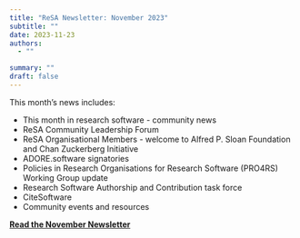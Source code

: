 ```yaml
---
title: "ReSA Newsletter: November 2023"
subtitle: ""
date: 2023-11-23
authors:
  - ""

summary: ""
draft: false
---
```


This month’s news includes:

* This month in research software - community news
* ReSA Community Leadership Forum
* ReSA Organisational Members - welcome to Alfred P. Sloan Foundation and Chan Zuckerberg Initiative
* ADORE.software signatories
* Policies in Research Organisations for Research Software (PRO4RS) Working Group update
* Research Software Authorship and Contribution task force
* CiteSoftware
* Community events and resources

**[Read the November Newsletter](https://preview.mailerlite.io/preview/778129/emails/114274296183916422)**
